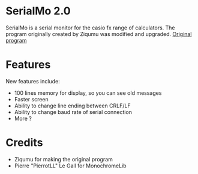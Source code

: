 # SerialMo 2.0
SerialMo is a serial monitor for the casio fx range of calculators.
The program originally created by Ziqumu was modified and upgraded.
[Original program](http://www.planet-casio.com/Fr/programmes/voir_un_programme_casio.php?showid=2161&page=last)

# Features
New features include:
* 100 lines memory for display, so you can see old messages
* Faster screen
* Ability to change line ending between CRLF/LF
* Ability to change baud rate of serial connection
* More ?

# Credits
* Ziqumu for making the original program
* Pierre "PierrotLL" Le Gall for MonochromeLib